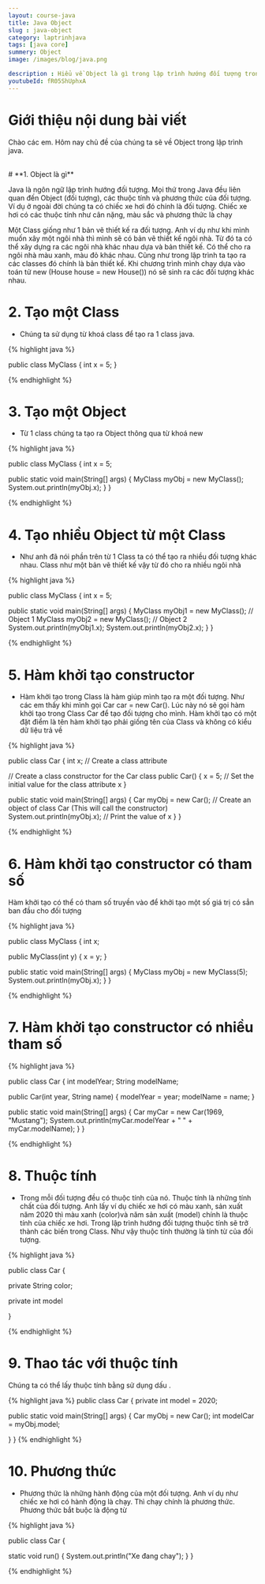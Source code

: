 ```yaml
---
layout: course-java
title: Java Object
slug : java-object
category: laptrinhjava
tags: [java core]
summery: Object  
image: /images/blog/java.png

description : Hiểu về Object là gì trong lập trình hướng đối tượng trong lập trình? Giải thích các khái niệm về Object trong lập trình hướng đối tượng. Lợi ích của việc sử dụng biến lập trình hướng đối tượng trong lập trình.
youtubeId: fR05ShUphxA
---
```


# **Giới thiệu nội dung bài viết**

Chào các em. Hôm nay chủ đề của chúng ta sẽ về Object trong lập trình java.

<br>
# **1. Object là gì**

Java là ngôn ngữ lập trình hướng đối tượng. Mọi thứ trong Java đều liên quan đến Object (đối tượng), các thuộc tính và phương thức của đối tượng. Ví dụ ở ngoài đời chúng ta có chiếc xe hơi đó chính là đối tượng. Chiếc xe hơi có các thuộc tính như cân nặng, màu sắc và phương thức là chạy

Một Class giống như 1 bản vẽ thiết kế ra đối tượng. Anh ví dụ như khi mình muốn xây một ngôi nhà thì mình sẽ có bản vẽ thiết kế ngôi nhà. Từ đó ta có thể xây dựng ra các ngôi nhà khác nhau dựa và bản thiết kế. Có thể cho ra ngôi nhà màu xanh, màu đỏ khác nhau. Cũng như trong lập trình ta tạo ra các classes đó chính là bản thiết kế. Khi chương trình mình chạy dựa vào toán tử new (House house = new House()) nó sẽ sinh ra các đối tượng khác nhau.


# **2. Tạo một Class**

- Chúng ta sử dụng từ khoá class để tạo ra 1 class java.

{% highlight java  %}

public class MyClass {
  int x = 5;
}

{% endhighlight %}

# **3. Tạo một Object**

- Từ 1 class chúng ta tạo ra Object thông qua từ khoá new

{% highlight java  %}

public class MyClass {
  int x = 5;

  public static void main(String[] args) {
    MyClass myObj = new MyClass();
    System.out.println(myObj.x);
  }
}

{% endhighlight %}

# **4. Tạo nhiều Object từ một Class**

- Như anh đã nói phần trên từ 1 Class ta có thể tạo ra nhiều đối tượng khác nhau. Class như một bản vẽ thiết kế vậy từ đó cho ra nhiều ngôi nhà

{% highlight java  %}

public class MyClass {
  int x = 5;

  public static void main(String[] args) {
    MyClass myObj1 = new MyClass();  // Object 1
    MyClass myObj2 = new MyClass();  // Object 2
    System.out.println(myObj1.x);
    System.out.println(myObj2.x);
  }
}

{% endhighlight %}



# **5. Hàm khởi tạo constructor**

- Hàm khởi tạo trong Class là hàm giúp mình tạo ra một đối tượng. Như các em thấy khi mình gọi Car car = new Car(). Lúc này nó sẽ gọi hàm khởi tạo trong Class Car để tạo đối tượng cho mình. Hàm khởi tạo có một đặt điểm là tên hàm khởi tạo phải giống tên của Class và không có kiểu dữ liệu trả về

{% highlight java  %}

public class Car {
  int x;  // Create a class attribute

  // Create a class constructor for the Car class
  public Car() {
    x = 5;  // Set the initial value for the class attribute x
  }

  public static void main(String[] args) {
    Car myObj = new Car(); // Create an object of class Car (This will call the constructor)
    System.out.println(myObj.x); // Print the value of x
  }
}

{% endhighlight %}

# **6. Hàm khởi tạo constructor có tham số**

Hàm khởi tạo có thể có tham số truyền vào để khởi tạo một số giá trị có sẳn ban đầu cho đối tượng

{% highlight java  %}

public class MyClass {
  int x;

  public MyClass(int y) {
    x = y;
  }

  public static void main(String[] args) {
    MyClass myObj = new MyClass(5);
    System.out.println(myObj.x);
  }
}

{% endhighlight %}

# **7. Hàm khởi tạo constructor có nhiều tham số**

{% highlight java  %}

public class Car {
  int modelYear;
  String modelName;

  public Car(int year, String name) {
    modelYear = year;
    modelName = name;
  }

  public static void main(String[] args) {
    Car myCar = new Car(1969, "Mustang");
    System.out.println(myCar.modelYear + " " + myCar.modelName);
  }
}

{% endhighlight %}

# **8. Thuộc tính**

- Trong mỗi đối tượng đều có thuộc tính của nó. Thuộc tính là những tính chất của đối tượng. Anh lấy ví dụ chiếc xe hơi có màu xanh, sản xuất năm 2020 thì màu xanh (color)và năm sản xuất (model) chính là thuộc tính của chiếc xe hơi. Trong lập trình hướng đối tượng thuộc tính sẽ trở thành các biến trong Class. Như vậy thuộc tính thường là tính từ của đối tượng.

{% highlight java  %}

public class Car {
  
  private String color;
  
  private int model

}

{% endhighlight %}

# **9. Thao tác với thuộc tính**

Chúng ta có thể lấy thuộc tính bằng sử dụng dấu .

{% highlight java  %}
public class Car {
  private int model = 2020;

  public static void main(String[] args) {
    Car myObj = new Car();
    int modelCar = myObj.model;
    
  }
}
{% endhighlight %}

# **10. Phương thức**

- Phương thức là những hành động của một đối tượng. Anh ví dụ như chiếc xe hơi có hành động là chạy. Thì chạy chính là phương thức. Phương thức bắt buộc là động từ

{% highlight java  %}

public class Car {

  static void run() {
    System.out.println("Xe đang chay");
  }
}

{% endhighlight %}














